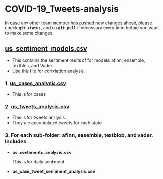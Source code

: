 # COVID-19_Tweets-analysis
In case any other team member has pushed new changes ahead, please check **`git status`**, and do **`git pull`** if necessary every time before you want to make some changes.

## **[us_sentiment_models.csv](https://github.com/AllenSun7/COVID-19_Tweets-analysis/blob/master/src/us_sentiment_models.csv)**
- This contains the sentiment reults of for models: afinn, ensemble, textblob, and Vader.
- Use this file for correlation analysis.


### 1. **[us_cases_analysis.csv](https://github.com/AllenSun7/COVID-19_Tweets-analysis/blob/master/src/us_case_analysis.csv)**

- This is for cases

### 2. **[us_tweets_analysis.csv](https://github.com/AllenSun7/COVID-19_Tweets-analysis/blob/master/src/us_tweet_analysis.csv)**

- This is for tweets analysis.
- They are accumulated tweets for each state


### 3. For each sub-folder: afinn, ensemble, textblob, and vader. Includes: 
- **us_sentiments_analysis.csv**

    This is for daily sentiment 

- **us_case_tweet_sentiment_analysis.csv**
    


